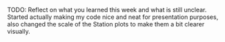 TODO: Reflect on what you learned this week and what is still unclear.
Started actually making my code nice and neat for presentation purposes, also changed the scale of the Station plots to make them a bit clearer visually.
